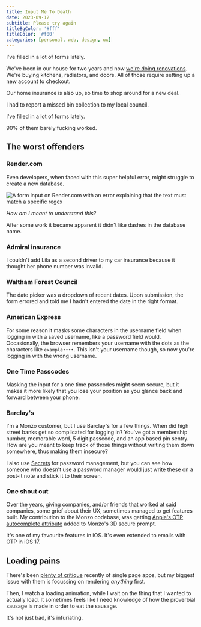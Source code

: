 ```yaml
---
title: Input Me To Death
date: 2023-09-12
subtitle: Please try again
titleBgColor: '#fff'
titleColor: '#f00'
categories: [personal, web, design, ux]
---
```


I've filled in a lot of forms lately.

We've been in our house for two years and now [we're doing renovations](/blog/the-safe). We're buying kitchens, radiators, and doors. All of those require setting up a new account to checkout.

Our home insurance is also up, so time to shop around for a new deal.

I had to report a missed bin collection to my local council.

I've filled in a lot of forms lately.

90% of them barely fucking worked.

## The worst offenders

### Render.com

Even developers, when faced with this super helpful error, might struggle to create a new database.

![A form input on Render.com with an error explaining that the text must match a specific regex](/images/blog/input-me-to-death/render.png)

_How am I meant to understand this?_

After some work it became apparent it didn't like dashes in the database name.

### Admiral insurance

I couldn't add Lila as a second driver to my car insurance because it thought her phone number was invalid.

### Waltham Forest Council

The date picker was a dropdown of recent dates. Upon submission, the form errored and told me I hadn't entered the date in the right format.

### American Express

For some reason it masks some characters in the username field when logging in with a saved username, like a password field would. Occasionally, the browser remembers your username with the dots as the characters like `example••••`. This isn't your username though, so now you're logging in with the wrong username.

### One Time Passcodes

Masking the input for a one time passcodes might seem secure, but it makes it more likely that you lose your position as you glance back and forward between your phone.

### Barclay's

I'm a Monzo customer, but I use Barclay's for a few things. When did high street banks get so complicated for logging in? You've got a membership number, memorable word, 5 digit passcode, and an app based pin sentry. How are you meant to keep track of those things without writing them down somewhere, thus making them insecure?

I also use [Secrets](https://secrets.app/) for password management, but you can see how someone who doesn't use a password manager would just write these on a post-it note and stick it to their screen.

### One shout out

Over the years, giving companies, and/or friends that worked at said companies, some grief about their UX, sometimes managed to get features built. My contribution to the Monzo codebase, was getting [Apple's OTP autocomplete attribute](https://developer.apple.com/documentation/security/password_autofill/enabling_password_autofill_on_an_html_input_element) added to Monzo's 3D secure prompt.

It's one of my favourite features in iOS. It's even extended to emails with OTP in iOS 17.

## Loading pains

There's been [plenty of critique](https://infrequently.org/2023/02/the-market-for-lemons/) recently of single page apps, but my biggest issue with them is focussing on rendering _anything_ first.

Then, I watch a loading animation, while I wait on the thing that I wanted to actually load. It sometimes feels like I need knowledge of how the proverbial sausage is made in order to eat the sausage.

It's not just bad, it's infuriating.

